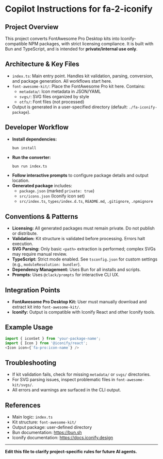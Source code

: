 # Copilot Instructions for fa-2-iconify

## Project Overview
This project converts FontAwesome Pro Desktop kits into Iconify-compatible NPM packages, with strict licensing compliance. It is built with Bun and TypeScript, and is intended for **private/internal use only**.

## Architecture & Key Files
- `index.ts`: Main entry point. Handles kit validation, parsing, conversion, and package generation. All workflows start here.
- `font-awesome-kit/`: Place the FontAwesome Pro kit here. Contains:
  - `metadata/`: Icon metadata in JSON/YAML
  - `svgs/`: SVG files organized by style
  - `otfs/`: Font files (not processed)
- Output is generated in a user-specified directory (default: `./fa-iconify-package`).

## Developer Workflow
- **Install dependencies:**
  ```bash
  bun install
  ```
- **Run the converter:**
  ```bash
  bun run index.ts
  ```
- **Follow interactive prompts** to configure package details and output location.
- **Generated package** includes:
  - `package.json` (marked `private: true`)
  - `src/icons.json` (Iconify icon set)
  - `src/index.ts`, `types/index.d.ts`, `README.md`, `.gitignore`, `.npmignore`

## Conventions & Patterns
- **Licensing:** All generated packages must remain private. Do not publish or distribute.
- **Validation:** Kit structure is validated before processing. Errors halt execution.
- **SVG Parsing:** Only basic `<path>` extraction is performed; complex SVGs may require manual review.
- **TypeScript:** Strict mode enabled. See `tsconfig.json` for custom settings (e.g., `moduleResolution: bundler`).
- **Dependency Management:** Uses Bun for all installs and scripts.
- **Prompts:** Uses `@clack/prompts` for interactive CLI UX.

## Integration Points
- **FontAwesome Pro Desktop Kit:** User must manually download and extract kit into `font-awesome-kit/`.
- **Iconify:** Output is compatible with Iconify React and other Iconify tools.

## Example Usage
```typescript
import { iconSet } from 'your-package-name';
import { Icon } from '@iconify/react';
<Icon icon={`fa-pro:icon-name`} />
```

## Troubleshooting
- If kit validation fails, check for missing `metadata/` or `svgs/` directories.
- For SVG parsing issues, inspect problematic files in `font-awesome-kit/svgs/`.
- All errors and warnings are surfaced in the CLI output.

## References
- Main logic: `index.ts`
- Kit structure: `font-awesome-kit/`
- Output package: user-defined directory
- Bun documentation: https://bun.sh
- Iconify documentation: https://docs.iconify.design

---
**Edit this file to clarify project-specific rules for future AI agents.**
